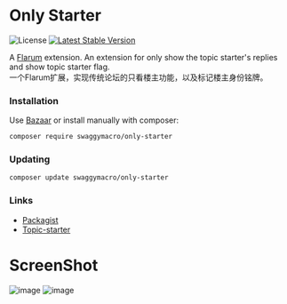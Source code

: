 # Only Starter

![License](https://img.shields.io/badge/license-MIT-blue.svg) [![Latest Stable Version](https://img.shields.io/packagist/v/swaggymacro/only-starter.svg)](https://packagist.org/packages/swaggymacro/only-starter)

A [Flarum](http://flarum.org) extension. An extension for only show the topic starter's replies and show topic starter flag.  
一个Flarum扩展，实现传统论坛的只看楼主功能，以及标记楼主身份铭牌。


### Installation

Use [Bazaar](https://discuss.flarum.org/d/5151-flagrow-bazaar-the-extension-marketplace) or install manually with composer:

```sh
composer require swaggymacro/only-starter
```

### Updating

```sh
composer update swaggymacro/only-starter
```

### Links

- [Packagist](https://packagist.org/packages/swaggymacro/only-starter)
- [Topic-starter](https://github.com/Dem13n/topic-starter-label)

# ScreenShot
![image](https://user-images.githubusercontent.com/38845682/164683167-6d105413-d250-4528-83aa-31f1f27e1cb7.png)
![image](https://user-images.githubusercontent.com/38845682/165077885-d908075a-3c95-4ecf-9fd7-5777cd4c194e.png)
